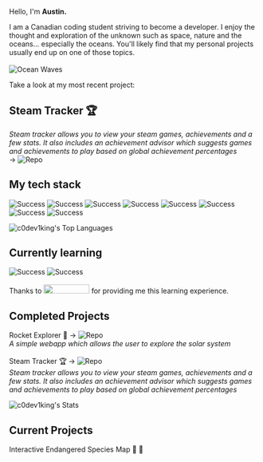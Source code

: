 Hello, I'm <b>Austin.</b> <br>

I am a Canadian coding student striving to become a developer. I enjoy the thought and exploration of the unknown such as space, nature and the oceans... especially the oceans. You'll likely find that my personal projects usually end up on one of those topics. <br>
<br>
![Ocean Waves](https://media2.giphy.com/media/v1.Y2lkPTc5MGI3NjExbHdjY2w5a2FybGt6YXFsbjBpa3d3aGlyemlmZTV2eXd0amt3dTNydSZlcD12MV9pbnRlcm5hbF9naWZfYnlfaWQmY3Q9Zw/sfjfPOe8DKptm/giphy.webp) <br>

Take a look at my most recent project: <br>
## Steam Tracker 🏆
_Steam tracker allows you to view your steam games, achievements and a few stats. It also includes an achievement advisor which suggests games and achievements to play based on global achievement percentages_ <br>
→ ![_Repo_](https://github.com/c0deV1king/Steam-Tracker-Demo)<br>


## My tech stack <br>
![Success](https://img.shields.io/static/v1?label=&message=JavaScript&color=yellow&style=plastic) ![Success](https://img.shields.io/static/v1?label=&message=Tailwind&color=turquoise&style=plastic) ![Success](https://img.shields.io/static/v1?label=&message=HTML5&color=orange&style=plastic) ![Success](https://img.shields.io/static/v1?label=&message=CSS3&color=blue&style=plastic) ![Success](https://img.shields.io/static/v1?label=&message=Bootstrap&color=indigo&style=plastic) ![Success](https://img.shields.io/static/v1?label=&message=Git(Terminal)&color=orange&style=plastic) ![Success](https://img.shields.io/static/v1?label=&message=React&color=turquoise&style=plastic) ![Success](https://img.shields.io/static/v1?label=&message=Netlify&color=teal&style=plastic) 

![c0dev1king's Top Languages](https://github-readme-stats.vercel.app/api/top-langs/?username=c0dev1king&theme=vue&show_icons=true&hide_border=true&layout=compact)

## Currently learning <br>
![Success](https://img.shields.io/static/v1?label=&message=React&color=turquoise&style=plastic) ![Success](https://img.shields.io/static/v1?label=&message=Tailwind&color=turquoise&style=plastic)
<br>
<br>
Thanks to <img src="https://cdn.prod.website-files.com/62574f5967985919f9e52f6f/626af147a985b345135bcef7_gc-allwhite.svg" width="92px" height="18px" background-color="white"> for providing me this learning experience.

## Completed Projects <br>
Rocket Explorer 🚀 → ![_Repo_](https://github.com/c0deV1king/rocket-explorer) <br>
_A simple webapp which allows the user to explore the solar system_ <br>
<br>
Steam Tracker 🏆 → ![_Repo_](https://github.com/c0deV1king/Steam-Tracker-Demo) <br>
_Steam tracker allows you to view your steam games, achievements and a few stats. It also includes an achievement advisor which suggests games and achievements to play based on global achievement percentages_ <br>

![c0dev1king's Stats](https://github-readme-stats.vercel.app/api?username=c0dev1king&theme=vue&show_icons=true&hide_border=true&count_private=true)

## Current Projects <br>
Interactive Endangered Species Map 🦈 🪸
